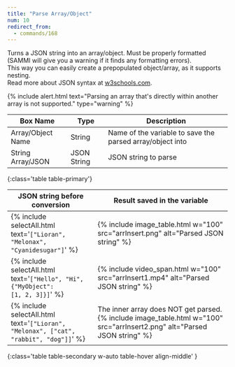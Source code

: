 ```yaml
---
title: "Parse Array/Object"
num: 10
redirect_from:
  - commands/168
---
```


Turns a JSON string into an array/object. Must be properly formatted (SAMMI will give you a warning if it finds any formatting errors).\
This way you can easily create a prepopulated object/array, as it supports nesting.\
Read more about JSON syntax at [w3schools.com](https://www.w3schools.com/js/js_json_syntax.asp).

{% include alert.html text="Parsing an array that's directly within another array is not supported." type="warning" %}

| Box Name | Type | Description |
|-------|--------|--------
|Array/Object Name	| String | Name of the variable to save the parsed array/object into
|String Array/JSON	| JSON String | JSON string to parse
{:class='table table-primary'}

| JSON string before conversion|  Result saved in the variable|
|-------|--------|
| {% include selectAll.html text='<code>["Lioran", "Melonax", "Cyanidesugar"]</code>' %}   | {% include image_table.html w="100" src="arrInsert.png" alt="Parsed JSON string" %} |
| {% include selectAll.html text='<code>["Hello", "Hi", {"MyObject": [1, 2, 3]}]</code>' %}   | {% include video_span.html w="100" src="arrInsert1.mp4" alt="Parsed JSON string" %} |
| {% include selectAll.html text='<code>["Lioran", "Melonax", ["cat", "rabbit", "dog"]]</code>' %}   | The inner array does NOT get parsed. {% include image_table.html w="100" src="arrInsert2.png" alt="Parsed JSON string" %} |
{:class='table table-secondary w-auto table-hover align-middle' }




